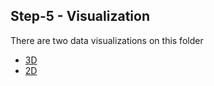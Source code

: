 ## Step-5 - Visualization

There are two data visualizations on this folder
- [3D](./3D/)
- [2D](./2D/)

